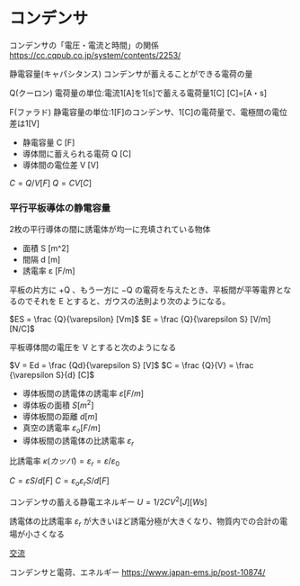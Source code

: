 # コンデンサ

コンデンサの「電圧・電流と時間」の関係
https://cc.cqpub.co.jp/system/contents/2253/

静電容量(キャパシタンス)
コンデンサが蓄えることができる電荷の量

Q(クーロン)
電荷量の単位:電流1[A]を1[s]で蓄える電荷量1[C]
[C]=[A・s]

F(ファラド)
静電容量の単位:1[F]のコンデンサ、1[C]の電荷量で、電極間の電位差は1[V]

- 静電容量 C [F]　
- 導体間に蓄えられる電荷 Q [C]　
- 導体間の電位差 V [V]

$C = Q/V [F]$
$Q = CV [C]$

### 平行平板導体の静電容量
2枚の平行導体の間に誘電体が均一に充填されている物体
- 面積 S [m^2]
- 間隔 d [m]
- 誘電率 ε [F/m]

平板の片方に +Q 、もう一方に −Q の電荷を与えたとき、平板間が平等電界となるのでそれを E とすると、ガウスの法則より次のようになる。

$ES = \frac {Q}{\varepsilon} [Vm]$
$E = \frac {Q}{\varepsilon S} [V/m][N/C]$

平板導体間の電圧を V とすると次のようになる

$V = Ed = \frac {Qd}{\varepsilon S} [V]$
$C = \frac {Q}{V} = \frac {\varepsilon S}{d} [C]$



- 導体板間の誘電体の誘電率 $ε [F/m]$
- 導体板の面積 $S [m^2]$
- 導体板間の距離 $d [m]$
- 真空の誘電率 $ε_o [F/m]$
- 導体板間の誘電体の比誘電率 $ε_r$

比誘電率 $κ(カッパ) = ε_r = ε / ε_0$


$C = εS/d [F]$
$C = ε_o ε_r S/d [F]$

コンデンサの蓄える静電エネルギー
$U = 1/2CV^2 [J][Ws]$

誘電体の比誘電率 $ε_r$ が大きいほど誘電分極が大きくなり、物質内での合計の電場が小さくなる

[交流](AC_Capacitor.md)

コンデンサと電荷、エネルギー
https://www.japan-ems.jp/post-10874/
